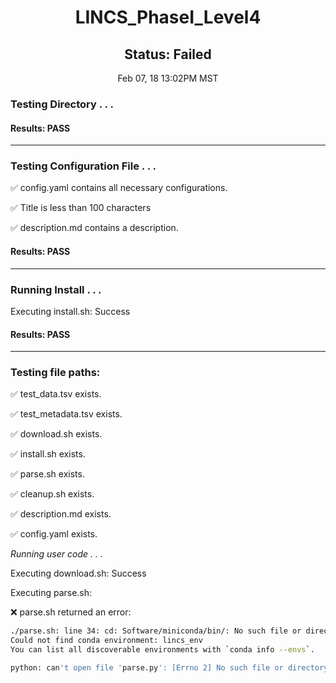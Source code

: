 <h1><center>LINCS_PhaseI_Level4</center></h1>
<h2><center> Status: Failed </center></h2>
<center>Feb 07, 18 13:02PM MST</center>


### Testing Directory . . .

#### Results: PASS
---
### Testing Configuration File . . .

&#9989;	config.yaml contains all necessary configurations.

&#9989;	Title is less than 100 characters

&#9989;	description.md contains a description.

#### Results: PASS
---
### Running Install . . .

Executing install.sh: Success

#### Results: PASS
---

### Testing file paths:

&#9989;	test_data.tsv exists.

&#9989;	test_metadata.tsv exists.

&#9989;	download.sh exists.

&#9989;	install.sh exists.

&#9989;	parse.sh exists.

&#9989;	cleanup.sh exists.

&#9989;	description.md exists.

&#9989;	config.yaml exists.

*Running user code . . .*

Executing download.sh: Success

Executing parse.sh: 

&#10060;	parse.sh returned an error:
~~~bash
./parse.sh: line 34: cd: Software/miniconda/bin/: No such file or directory
Could not find conda environment: lincs_env
You can list all discoverable environments with `conda info --envs`.

python: can't open file 'parse.py': [Errno 2] No such file or directory
~~~

